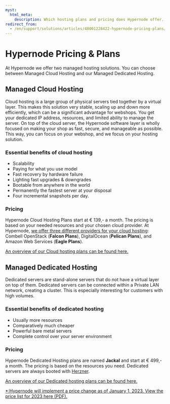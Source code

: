 ```yaml
---
myst:
  html_meta:
    description: Which hosting plans and pricing does Hypernode offer.
redirect_from:
  - /en/support/solutions/articles/48001228422-hypernode-pricing-plans/
---
```


<!-- source: https://support.hypernode.com/en/support/solutions/articles/48001228422-hypernode-pricing-plans/ -->

# Hypernode Pricing & Plans

At Hypernode we offer two managed hosting solutions. You can choose between Managed Cloud Hosting and our Managed Dedicated Hosting.

## Managed Cloud Hosting

Cloud hosting is a large group of physical servers tied together by a virtual layer. This makes this solution very stable, scaling up and down more efficiently, which can be a significant advantage for webshops. You get your dedicated IP address, resources, and limited ability to manage the server. On top of the cloud server, the Hypernode software layer is wholly focused on making your shop as fast, secure, and manageable as possible. This way, you can focus on your webshop, and we focus on your hosting solution.

### Essential benefits of cloud hosting

- Scalability
- Paying for what you use model
- Fast recovery by hardware failure
- Lighting fast upgrades & downgrades
- Bootable from anywhere in the world
- Permanently the fastest server at your disposal
- Four incremental snapshots per day.

### Pricing

Hypernode Cloud Hosting Plans start at € 139,- a month. The pricing is based on your needed resources and your chosen cloud provider. At Hypernode, [we offer three different providers for your cloud hosting](https://support.hypernode.com/en/about/about-us/which-cloud-providers-do-we-use): Combell OpenStack (**Falcon Plans**), DigitalOcean (**Pelican Plans**), and Amazon Web Services (**Eagle Plans**).

[An overview of our Cloud hosting plans can be found here.](https://www.hypernode.com/en/cloud-hosting/#plans)

## Managed Dedicated Hosting

Dedicated servers are stand-alone servers that do not have a virtual layer on top of them. Dedicated servers can be connected within a Private LAN network, creating a cluster. This is especially interesting for customers with high volumes.

### Essential benefits of dedicated hosting

- Usually more resources
- Comparatively much cheaper
- Powerful bare metal servers
- Complete control over your server environment

### Pricing

Hypernode Dedicated Hosting plans are named **Jackal** and start at € 499,- a month. The pricing is based on the resources you need. Dedicated servers are always booted with [Herzner](https://www.hetzner.com/).

[An overview of our Dedicated hosting plans can be found here.](https://www.hypernode.com/en/dedicated-hosting/#pricing-table)

[\*:Hypernode will implement a price change as of January 1, 2023. View the price list for 2023 here (PDF).](https://www.hypernode.com/wp-content/uploads/2022/12/Hypernode-Price-Overview-2023.pdf)
